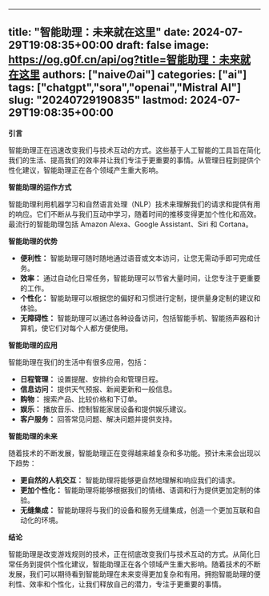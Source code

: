 
---
title: "智能助理：未来就在这里"
date: 2024-07-29T19:08:35+00:00
draft: false
image: https://og.g0f.cn/api/og?title=智能助理：未来就在这里
authors: ["naiveのai"]
categories: ["ai"]
tags: ["chatgpt","sora","openai","Mistral AI"]
slug: "20240729190835"
lastmod: 2024-07-29T19:08:35+00:00
---
**引言**

智能助理正在迅速改变我们与技术互动的方式。这些基于人工智能的工具旨在简化我们的生活、提高我们的效率并让我们专注于更重要的事情。从管理日程到提供个性化建议，智能助理正在各个领域产生重大影响。

**智能助理的运作方式**

智能助理利用机器学习和自然语言处理（NLP）技术来理解我们的请求和提供有用的响应。它们不断从与我们互动中学习，随着时间的推移变得更加个性化和高效。最流行的智能助理包括 Amazon Alexa、Google Assistant、Siri 和 Cortana。

**智能助理的优势**

* **便利性：** 智能助理可随时随地通过语音或文本访问，让您无需动手即可完成任务。
* **效率：** 通过自动化日常任务，智能助理可以节省大量时间，让您专注于更重要的工作。
* **个性化：** 智能助理可以根据您的偏好和习惯进行定制，提供量身定制的建议和体验。
* **无障碍性：** 智能助理可以通过各种设备访问，包括智能手机、智能扬声器和计算机，使它们对每个人都方便使用。

**智能助理的应用**

智能助理在我们的生活中有很多应用，包括：

* **日程管理：** 设置提醒、安排约会和管理日程。
* **信息访问：** 提供天气预报、新闻更新和一般信息。
* **购物：** 搜索产品、比较价格和下订单。
* **娱乐：** 播放音乐、控制智能家居设备和提供娱乐建议。
* **客户服务：** 回答常见问题、解决问题并提供支持。

**智能助理的未来**

随着技术的不断发展，智能助理正在变得越来越复杂和多功能。预计未来会出现以下趋势：

* **更自然的人机交互：** 智能助理将能够更自然地理解和响应我们的请求。
* **更加个性化：** 智能助理将能够根据我们的情绪、语调和行为提供更加定制的体验。
* **无缝集成：** 智能助理将与我们的设备和服务无缝集成，创造一个更加互联和自动化的环境。

**结论**

智能助理是改变游戏规则的技术，正在彻底改变我们与技术互动的方式。从简化日常任务到提供个性化建议，智能助理正在各个领域产生重大影响。随着技术的不断发展，我们可以期待看到智能助理在未来变得更加复杂和有用。拥抱智能助理的便利性、效率和个性化，让我们释放自己的潜力，专注于更重要的事情。